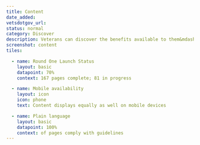 ```yaml
---
title: Content
date_added:
vetsdotgov_url:
status: normal
category: Discover
description: Veterans can discover the benefits available to them&mdash;in plain language
screenshot: content
tiles:

  - name: Round One Launch Status
    layout: basic
    datapoint: 70%
    context: 167 pages complete; 81 in progress

  - name: Mobile availability
    layout: icon
    icon: phone
    text: Content displays equally as well on mobile devices

  - name: Plain language
    layout: basic
    datapoint: 100%
    context: of pages comply with guidelines
---
```

